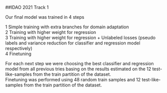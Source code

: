 ##IDAO 2021 Track 1


Our final model was trained in 4 steps

1 Simple training with extra branches for domain adaptation\
2 Training with higher weight for regression\
3 Training with higher weight for regression + Unlabeled losses (pseudo labels and variance reduction for classifier and regression model respectively)\
4 Finetuning

For each next step we were choosing the best classifier and regression model from all previous tries basing on the results estimated on the 12 test-like-samples from the train partition of the dataset.\
Finetuning was performed using 48 random train samples and 12 test-like-samples from the train partition of the dataset.